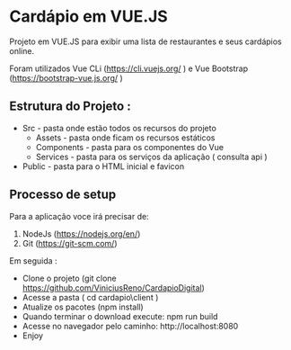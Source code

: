 # Cardápio em VUE.JS

Projeto em VUE.JS para exibir uma lista de restaurantes e seus cardápios online.

Foram utilizados Vue CLi (https://cli.vuejs.org/ ) e Vue Bootstrap (https://bootstrap-vue.js.org/ )

## Estrutura do Projeto :

 - Src - pasta onde estão todos os recursos do projeto
	 - Assets - pasta onde ficam os recursos estáticos
	 - Components - pasta para os componentes  do Vue
	 - Services - pasta para os serviços da aplicação ( consulta api )
 - Public - pasta para o HTML inicial e favicon

## Processo de setup

Para a aplicação voce irá precisar de:

 1.  NodeJs (https://nodejs.org/en/)
 2. Git (https://git-scm.com/)

Em seguida :
 - Clone o projeto (git clone https://github.com/ViniciusReno/CardapioDigital)
 - Acesse a pasta ( cd cardapio\client )
 - Atualize os pacotes (npm install)
 - Quando terminar o download execute: npm run build
 - Acesse no navegador pelo caminho: http://localhost:8080
 - Enjoy
